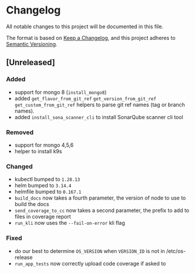 # Changelog

All notable changes to this project will be documented in this file.

The format is based on [Keep a Changelog](https://keepachangelog.com/en/1.1.0/),
and this project adheres to [Semantic Versioning](https://semver.org/spec/v2.0.0.html).

## [Unreleased]

### Added

  - support for mongo 8 (`install_mongo8`)
  - added `get_flavor_from_git_ref` `get_version_from_git_ref` `get_custom_from_git_ref` helpers to parse git ref names (tag or branch names).
  - added `install_sona_scanner_cli` to install SonarQube scanner cli tool

### Removed

  - support for mongo 4,5,6
  - helper to install k9s
  
### Changed

  - kubectl bumped to `1.28.13`
  - helm bumped to `3.14.4`
  - helmfile bumped to `0.167.1`
  - `build_docs` now takes a fourth parameter, the version of node to use to build the docs
  - `send_coverage_to_cc` now takes a second parameter, the prefix to add to files in coverage report
  - `run_kli` now uses the `--fail-on-error` kli flag

### Fixed

  - do our best to determine `OS_VERSION` when `VERSION_ID` is not in /etc/os-release
  - `run_app_tests` now correctly upload code coverage if asked to
